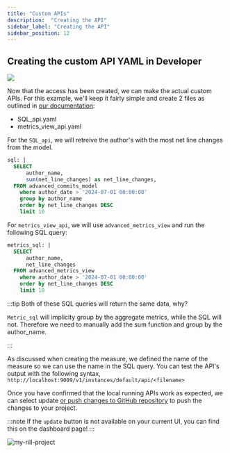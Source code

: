 ```yaml
---
title: "Custom APIs"
description:  "Creating the API"
sidebar_label: "Creating the API"
sidebar_position: 12
---
```


## Creating the custom API YAML in Developer

<img src = '/img/tutorials/303/create-api.gif' class='rounded-gif' />
<br />

Now that the access has been created, we can make the actual custom APIs. For this example, we'll keep it fairly simple and create 2 files as outlined in [our documentation](https://docs.rilldata.com/integrate/custom-apis/):

- SQL_api.yaml
- metrics_view_api.yaml


For the `SQL_api`, we will retreive the author's with the most net line changes from the model.
```sql
sql: |
  SELECT 
      author_name, 
      sum(net_line_changes) as net_line_changes,
  FROM advanced_commits_model 
    where author_date > '2024-07-01 00:00:00' 
    group by author_name 
    order by net_line_changes DESC  
    limit 10 
```



For `metrics_view_api`, we will use `advanced_metrics_view` and run the following SQL query:
```sql
metrics_sql: |
  SELECT 
      author_name, 
      net_line_changes 
  FROM advanced_metrics_view
    where author_date > '2024-07-01 00:00:00' 
    order by net_line_changes DESC 
    limit 10
```


:::tip 
Both of these SQL queries will return the same data, why? 

`Metric_sql` will implicity group by the aggregate metrics, while the SQL will not. Therefore we need to manually add the sum function and group by the author_name. 

:::

As discussed when creating the measure, we defined the name of the measure so we can use the name in the SQL query. You can test the API's output with the following syntax, `http://localhost:9009/v1/instances/default/api/<filename>`

Once you have confirmed that the local running APIs work as expected, we can select update [or push changes to GitHub repository](https://docs.rilldata.com/tutorials/rill_developer_advanced_features/advanced_developer/update-rill-cloud) to push the changes to your project.

:::note
If the `update` button is not available on your current UI, you can find this on the dashboard page!
:::

![my-rill-project](/img/tutorials/303/api-status.png)

